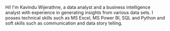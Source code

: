 Hi! I'm Kavindu Wijerathne, a data analyst and a business intelligence analyst with experience in generating insights from various data sets.
I posses technical skills such as MS Excel, MS Power BI, SQL and Python and soft skills such as communication and data story telling.
